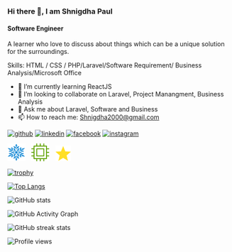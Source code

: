 ### Hi there 👋, I am Shnigdha Paul
#### Software Engineer
A learner who love to discuss about things which can be a unique solution for the surroundings.

Skills:  HTML / CSS / PHP/Laravel/Software Requirement/ Business Analysis/Microsoft Office

- 🌱 I’m currently learning ReactJS 
- 👯 I’m looking to collaborate on Laravel, Project Manangment, Business Analysis 
- 💬 Ask me about Laravel, Software and Business 
- 📫 How to reach me: Shnigdha2000@gmail.com 


[<img src='https://cdn.jsdelivr.net/npm/simple-icons@3.0.1/icons/github.svg' alt='github' height='40'>](https://github.com/ShnigdhaPaul)  [<img src='https://cdn.jsdelivr.net/npm/simple-icons@3.0.1/icons/linkedin.svg' alt='linkedin' height='40'>](https://www.linkedin.com/in/https://www.linkedin.com/in/shnigdha-paul-26759b1b3/)  [<img src='https://cdn.jsdelivr.net/npm/simple-icons@3.0.1/icons/facebook.svg' alt='facebook' height='40'>](https://www.facebook.com/https://www.facebook.com/shnigdha2000)  [<img src='https://cdn.jsdelivr.net/npm/simple-icons@3.0.1/icons/instagram.svg' alt='instagram' height='40'>](https://www.instagram.com/https://www.instagram.com/shnigdha_sharup//)  

<a href='https://archiveprogram.github.com/'><img src='https://raw.githubusercontent.com/acervenky/animated-github-badges/master/assets/acbadge.gif' width='40' height='40'></a> <a href='https://docs.github.com/en/developers'><img src='https://raw.githubusercontent.com/acervenky/animated-github-badges/master/assets/devbadge.gif' width='40' height='40'></a> <a href='https://stars.github.com/'><img src='https://raw.githubusercontent.com/acervenky/animated-github-badges/master/assets/starbadge.gif' width='35' height='35'></a> 

[![trophy](https://github-profile-trophy.vercel.app/?username=ShnigdhaPaul)](https://github.com/ryo-ma/github-profile-trophy)

[![Top Langs](https://github-readme-stats.vercel.app/api/top-langs/?username=ShnigdhaPaul)](https://github.com/anuraghazra/github-readme-stats)

![GitHub stats](https://github-readme-stats.vercel.app/api?username=ShnigdhaPaul&show_icons=true)  

![GitHub Activity Graph](https://activity-graph.herokuapp.com/graph?username=ShnigdhaPaul)  

![GitHub streak stats](https://streak-stats.demolab.com/?user=ShnigdhaPaul)  

![Profile views](https://gpvc.arturio.dev/ShnigdhaPaul)  

